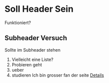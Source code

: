 # Soll Header Sein
Funktioniert?
## Subheader Versuch
Sollte im Subheader stehen
1. Vielleicht eine Liste?
2. Probieren geht
3. ueber
4. studieren 
Ich bin grosser fan der seite [Details](https://sargonkadnezar.github.io/details.md)